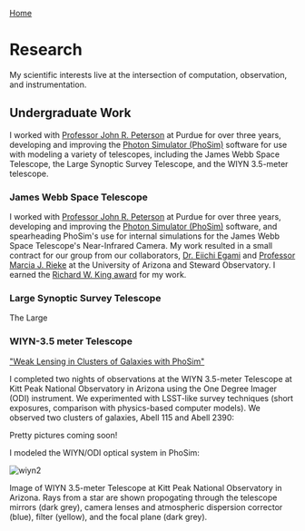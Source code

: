 [Home](index.md)

# Research

My scientific interests live at the intersection of computation, observation, and instrumentation.

## Undergraduate Work

I worked with [Professor John R. Peterson](https://lsst.rcac.purdue.edu/) at Purdue for over three years, developing and improving the [Photon Simulator (PhoSim)](https://bitbucket.org/phosim/phosim_release/wiki/Home) software for use with modeling a variety of telescopes, including the James Webb Space Telescope, the Large Synoptic Survey Telescope, and the WIYN 3.5-meter telescope.

### James Webb Space Telescope

I worked with [Professor John R. Peterson](https://lsst.rcac.purdue.edu/) at Purdue for over three years, developing and improving the [Photon Simulator (PhoSim)](https://bitbucket.org/phosim/phosim_release/wiki/Home) software, and spearheading PhoSim's use for internal simulations for the James Webb Space Telescope's Near-Infrared Camera. My work resulted in a small contract for our group from our collaborators, [Dr. Eiichi Egami](https://www.as.arizona.edu/people/faculty/eiichi-egami) and [Professor Marcia J. Rieke](https://www.as.arizona.edu/people/faculty/marcia-j-rieke) at the University of Arizona and Steward Observatory. I earned the [Richard W. King award](http://www.physics.purdue.edu/about/prizes_awards/undergraduate_awards.html#King) for my work.

### Large Synoptic Survey Telescope

The Large

### WIYN-3.5 meter Telescope

["Weak Lensing in Clusters of Galaxies with PhoSim"](https://www.noao.edu/noaoprop/abstract.mpl?2017B-0824)

I completed two nights of observations at the WIYN 3.5-meter Telescope at Kitt Peak National Observatory in Arizona using the One Degree Imager (ODI) instrument. We experimented with LSST-like survey techniques (short exposures, comparison with physics-based computer models). We observed two clusters of galaxies, Abell 115 and Abell 2390:

Pretty pictures coming soon!

I modeled the WIYN/ODI optical system in PhoSim:

![wiyn2](https://user-images.githubusercontent.com/13906989/34473846-a31e3b26-ef45-11e7-806e-fc6b0bb5d840.jpg)

Image of WIYN 3.5-meter Telescope at Kitt Peak National Observatory in Arizona. Rays from a star are shown propogating through the telescope mirrors (dark grey), camera lenses and atmospheric dispersion corrector (blue), filter (yellow), and the focal plane (dark grey).
